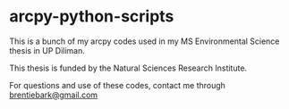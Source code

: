 # arcpy-python-scripts

This is a bunch of my arcpy codes used in my MS Environmental Science thesis in UP Diliman.

This thesis is funded by the Natural Sciences Research Institute.

For questions and use of these codes, contact me through brentiebark@gmail.com

